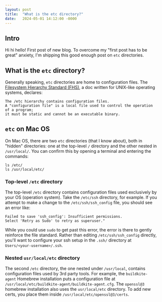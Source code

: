 ```yaml
---
layout: post
title:  "What is the etc directory?"
date:   2024-05-01 14:12:00 -0000
---
```


## Intro

Hi hi hello! First post of new blog. To overcome my "first post has to be great" anxiety, I'm shipping this good enough post on `etc` directories.

## What is the `etc` directory?

Generally speaking, `etc` directories are home to configuration files. The [Filesystem Hierarchy Standard (FHS)](https://www.pathname.com/fhs/pub/fhs-2.3.html#ETCHOSTSPECIFICSYSTEMCONFIGURATION), a doc written for UNIX-like operating systems, declares:

    The /etc hierarchy contains configuration files.
    A "configuration file" is a local file used to control the operation of a program;
    it must be static and cannot be an executable binary.

## `etc` on Mac OS

On Mac OS, there are two `etc` directories (that I know about), both in "hidden" directories: one at the top-level `/` directory and the other nested in `/usr/local/`. You can confirm this by opening a terminal and entering the commands:

    ls /etc/
    ls /usr/local/etc/

### Top-level `/etc` directory

The top-level `/etc` directory contains configuration files used exclusively by your OS (operation system). Take the `/etc/ssh` directory, for example. If you attempt to make a change to the `/etc/ssh/ssh_config` file, you should see an error like:

    Failed to save 'ssh_config': Insufficient permissions.
    Select 'Retry as Sudo' to retry as superuser."

While you could use `sudo` to get past this error, the error is there to gently reinforce the file standard. Rather than editing `/etc/ssh/ssh_config` directly, you'll want to configure your ssh setup in the `.ssh/` directory at `Users/<your-username>/.ssh`.

### Nested `usr/local/etc` directory

The second `/etc` directory, the one nested under `/usr/local`, contains configuration files used by 3rd party tools. For example, the `buildkite-agent` Homebrew installation puts a configuration file at `/usr/local/etc/buildkite-agent/buildkite-agent.cfg`. The `openssl@3` homebrew installation also uses the `usr/local/etc` directory. To add new certs, you place them inside `/usr/local/etc/openssl@3/certs`.
